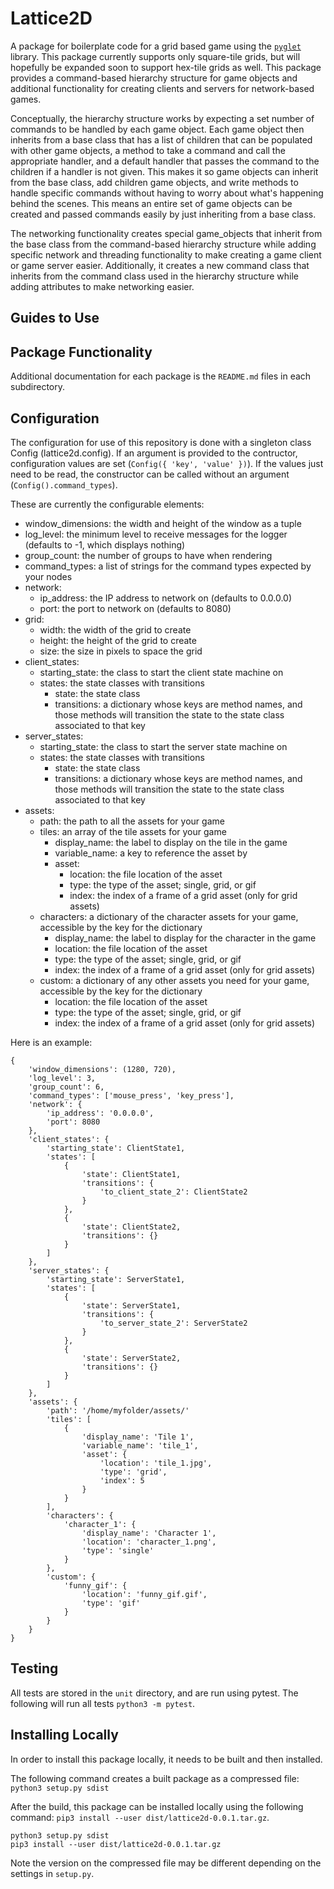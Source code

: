 # Lattice2D

A package for boilerplate code for a grid based game using the [`pyglet`](http://pyglet.org/) library.  This package currently supports only square-tile grids, but will hopefully be expanded soon to support hex-tile grids as well.  This package provides a command-based hierarchy structure for game objects and additional functionality for creating clients and servers for network-based games.  

Conceptually, the hierarchy structure works by expecting a set number of commands to be handled by each game object.  Each game object then inherits from a base class that has a list of children that can be populated with other game objects, a method to take a command and call the appropriate handler, and a default handler that passes the command to the children if a handler is not given.  This makes it so game objects can inherit from the base class, add children game objects, and write methods to handle specific commands without having to worry about what's happening behind the scenes.  This means an entire set of game objects can be created and passed commands easily by just inheriting from a base class.

The networking functionality creates special game_objects that inherit from the base class from the command-based hierarchy structure while adding specific network and threading functionality to make creating a game client or game server easier.  Additionally, it creates a new command class that inherits from the command class used in the hierarchy structure while adding attributes to make networking easier.

## Guides to Use

## Package Functionality

Additional documentation for each package is the `README.md` files in each subdirectory.

## Configuration
The configuration for use of this repository is done with a singleton class Config (lattice2d.config).  If an argument is provided to the contructor, configuration values are set (`Config({ 'key', 'value' })`).  If the values just need to be read, the constructor can be called without an argument (`Config().command_types`).  

These are currently the configurable elements:
- window_dimensions: the width and height of the window as a tuple
- log_level: the minimum level to receive messages for the logger (defaults to -1, which displays nothing)
- group_count: the number of groups to have when rendering
- command_types: a list of strings for the command types expected by your nodes
- network:
	- ip_address: the IP address to network on (defaults to 0.0.0.0)
	- port: the port to network on (defaults to 8080)
- grid:
	- width: the width of the grid to create
	- height: the height of the grid to create
	- size: the size in pixels to space the grid
- client_states:
	- starting_state: the class to start the client state machine on
	- states: the state classes with transitions
		- state: the state class
		- transitions: a dictionary whose keys are method names, and those methods will transition the state to the state class associated to that key
- server_states:
	- starting_state: the class to start the server state machine on
	- states: the state classes with transitions
		- state: the state class
		- transitions: a dictionary whose keys are method names, and those methods will transition the state to the state class associated to that key
- assets:
	- path: the path to all the assets for your game
	- tiles: an array of the tile assets for your game
		- display_name: the label to display on the tile in the game
		- variable_name: a key to reference the asset by
		- asset:
			- location: the file location of the asset
			- type: the type of the asset; single, grid, or gif
			- index: the index of a frame of a grid asset (only for grid assets)
	- characters: a dictionary of the character assets for your game, accessible by the key for the dictionary
		- display_name: the label to display for the character in the game
		- location: the file location of the asset
		- type: the type of the asset; single, grid, or gif
		- index: the index of a frame of a grid asset (only for grid assets)
	- custom: a dictionary of any other assets you need for your game, accessible by the key for the dictionary
		- location: the file location of the asset
		- type: the type of the asset; single, grid, or gif
		- index: the index of a frame of a grid asset (only for grid assets)

Here is an example:
```
{
	'window_dimensions': (1280, 720),
	'log_level': 3,
	'group_count': 6,
	'command_types': ['mouse_press', 'key_press'],
	'network': {
		'ip_address': '0.0.0.0',
		'port': 8080
	},
	'client_states': {
		'starting_state': ClientState1,
		'states': [
			{
				'state': ClientState1,
				'transitions': {
					'to_client_state_2': ClientState2
				}
			},
			{
				'state': ClientState2,
				'transitions': {}
			}
		]
	},
	'server_states': {
		'starting_state': ServerState1,
		'states': [
			{
				'state': ServerState1,
				'transitions': {
					'to_server_state_2': ServerState2
				}
			},
			{
				'state': ServerState2,
				'transitions': {}
			}
		]
	},
	'assets': {
		'path': '/home/myfolder/assets/'
		'tiles': [
			{
				'display_name': 'Tile 1',
				'variable_name': 'tile_1',
				'asset': {
					'location': 'tile_1.jpg',
					'type': 'grid',
					'index': 5
				}
			}
		],
		'characters': {
			'character_1': {
				'display_name': 'Character 1',
				'location': 'character_1.png',
				'type': 'single'
			}
		},
		'custom': {
			'funny_gif': {
				'location': 'funny_gif.gif',
				'type': 'gif'
			}
		}
	}
}
```

## Testing

All tests are stored in the `unit` directory, and are run using pytest.  The following will run all tests `python3 -m pytest`.

## Installing Locally

In order to install this package locally, it needs to be built and then installed.

The following command creates a built package as a compressed file: `python3 setup.py sdist`

After the build, this package can be installed locally using the following command: `pip3 install --user dist/lattice2d-0.0.1.tar.gz`.  

```
python3 setup.py sdist
pip3 install --user dist/lattice2d-0.0.1.tar.gz
```

Note the version on the compressed file may be different depending on the settings in `setup.py`.
